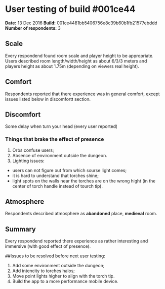 # User testing of build #001ce44
**Date:** 13 Dec 2016
**Build:** 001ce4481bb5406756e8c39b60b1fb21577ebddd
**Number of respondents:** 3
## Scale
Every respondend found room scale and player height to be appropriate.
Users described room length/width/height as about 6/3/3 meters and players height as about 1.75m (depending on viewers real height).
## Comfort
Respondents reported that there experience was in general comfort, except issues listed below in discomfortt section.
## Discomfort
Some delay when turn your head (every user reported)
### Things that brake the effect of presence
1. Orbs confuse users;
2. Absence of environment outside the dungeon.
3. Lighting issues: 
- users can not figure out from which sourse light comes;
- it is hard to understand that torches shine;
- light spots on the walls near the torches are on the wrong hight (in the center of torch handle instead of tourch tip).

## Atmosphere
Respondents described atmosphere as **abandoned** place, **medieval** room.
## Summary
Every respondend reported there experience as rather interesting and immersive (with good effect of presence).

##Issues to be resolved before next user testing:

1. Add some environment outside the dungeon;
2. Add intencity to torches halos;
3. Move point lights higher to align with the torch tip.
4. Build the app to a more performance mobile device.
